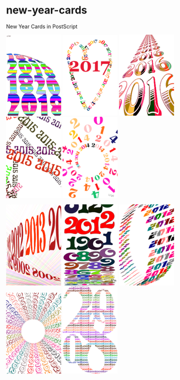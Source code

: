 # new-year-cards
New Year Cards in PostScript 

<img src="https://raw.githubusercontent.com/k16shikano/new-year-cards/master/2018/2018.png" width="150"> <img src="https://raw.githubusercontent.com/k16shikano/new-year-cards/master/2017/2017.png" width="150">  <img src="https://raw.githubusercontent.com/k16shikano/new-year-cards/master/2016/2016.png" width="150"> <img src="https://raw.githubusercontent.com/k16shikano/new-year-cards/master/2015/2015.png" width="150"> <img src="https://raw.githubusercontent.com/k16shikano/new-year-cards/master/2014/2014.png" width="150">

<img src="https://raw.githubusercontent.com/k16shikano/new-year-cards/master/2013/2013.png" width="150"> <img src="https://raw.githubusercontent.com/k16shikano/new-year-cards/master/2012/2012.png" width="150"> <img src="https://raw.githubusercontent.com/k16shikano/new-year-cards/master/2011/2011.png" width="150"> <img src="https://raw.githubusercontent.com/k16shikano/new-year-cards/master/2010/2010.png" width="150"> <img src="https://raw.githubusercontent.com/k16shikano/new-year-cards/master/2008/2008.png" width="150">

